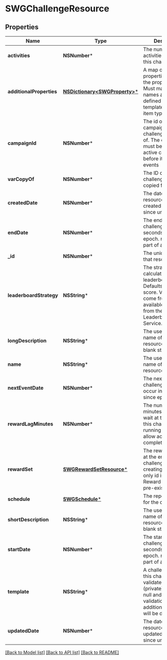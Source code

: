 # SWGChallengeResource

## Properties
Name | Type | Description | Notes
------------ | ------------- | ------------- | -------------
**activities** | **NSNumber*** | The number of activities allowed to this challenge | [optional] 
**additionalProperties** | [**NSDictionary&lt;SWGProperty&gt;***](SWGProperty.md) | A map of additional properties, keyed on the property name.  Must match the names and types defined in the template for this item type | [optional] 
**campaignId** | **NSNumber*** | The id of the campaign this challenge is a part of. The challenge must be tied to an active campaign before it will spawn events | [optional] 
**varCopyOf** | **NSNumber*** | The ID of the original challenge it was copied from | [optional] 
**createdDate** | **NSNumber*** | The date/time this resource was created in seconds since unix epoch | [optional] 
**endDate** | **NSNumber*** | The end date of this challenge in seconds since epoch. required if part of a campaign | [optional] 
**_id** | **NSNumber*** | The unique ID for that resource | [optional] 
**leaderboardStrategy** | **NSString*** | The strategy for calculating the leaderboard. Defaults to highest score. Value MUST come from the list of available strategies from the Leaderboard Service. | [optional] 
**longDescription** | **NSString*** | The user friendly name of that resource. Defaults to blank string | [optional] 
**name** | **NSString*** | The user friendly name of that resource | 
**nextEventDate** | **NSNumber*** | The next date this challenge will be occur in seconds since epoch | [optional] 
**rewardLagMinutes** | **NSNumber*** | The number of minutes minimum to wait at the end of this challenge before running rewards, to allow activities to complete | [optional] 
**rewardSet** | [**SWGRewardSetResource***](SWGRewardSetResource.md) | The rewards to give at the end of the challenge. When creating/updating only id is used. Reward set must be pre-existing | [optional] 
**schedule** | [**SWGSchedule***](SWGSchedule.md) | The repeat schedule for the challenge | [optional] 
**shortDescription** | **NSString*** | The user friendly name of that resource. Defaults to blank string | [optional] 
**startDate** | **NSNumber*** | The start date of this challenge in seconds since epoch. required if part of a campaign | [optional] 
**template** | **NSString*** | A challenge template this challenge is validated against (private). May be null and no validation of additional_properties will be done | [optional] 
**updatedDate** | **NSNumber*** | The date/time this resource was last updated in seconds since unix epoch | [optional] 

[[Back to Model list]](../README.md#documentation-for-models) [[Back to API list]](../README.md#documentation-for-api-endpoints) [[Back to README]](../README.md)


